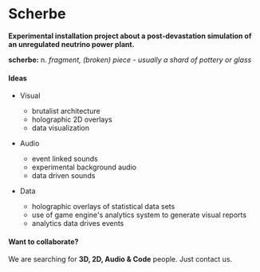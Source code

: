 # Scherbe #

**Experimental installation project about a post-devastation simulation of an unregulated neutrino power plant.**

**scherbe:** n. *fragment, (broken) piece - usually a shard of pottery or glass*

#### Ideas

  * Visual
    * brutalist architecture
    * holographic 2D overlays
    * data visualization

  * Audio
    * event linked sounds
    * experimental background audio
    * data driven sounds

  * Data
    * holographic overlays of statistical data sets
    * use of game engine's analytics system to generate visual reports
    * analytics data drives events

#### Want to collaborate?

We are searching for **3D, 2D, Audio & Code** people. Just contact us.
